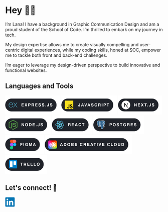 # Hey 👋🏾

I’m Lana! I have a background in Graphic Communication Design and am a proud student of the School of Code. I’m thrilled to embark on my journey in tech. 

My design expertise allows me to create visually compelling and user-centric digital experiences, while my coding skills, honed at SOC, empower me to tackle both front and back-end challenges.

I’m eager to leverage my design-driven perspective to build innovative and functional websites.

## Languages and Tools

<p>
  <img src="images/EXPRESS.png" alt="Express" height="60"/>
  <img src="images/JS.png" alt="JavaScript" height="60"/>
  <img src="images/NEXT.png" alt="Next.js" height="60"/>
  <img src="images/NODE.png" alt="Node.js" height="60"/>
  <img src="images/REACT.png" alt="React" height="60"/>
  <img src="images/POSTGRES.png" alt="Postgres" height="60"/>
  <img src="images/FIGMA.png" alt="Figma" height="60"/>
  <img src="images/ADOBE.png" alt="Adobe" height="60"/>
  <img src="images/TRELLO.png" alt="Trello" height="60"/>
</p>

## Let's connect! 🔗

<a href="https://www.linkedin.com/in/lana-maug%C3%A9-tharpe-493778224/">
  <img src="images/linkedin_logo.png" alt="LinkedIn" height="30"/>
</a>


<!--
**lanamauge/lanamauge** is a ✨ _special_ ✨ repository because its `README.md` (this file) appears on your GitHub profile.

Here are some ideas to get you started:

- 🔭 I’m currently working on ...
- 🌱 I’m currently learning ...
- 👯 I’m looking to collaborate on ...
- 🤔 I’m looking for help with ...
- 💬 Ask me about ...
- 📫 How to reach me: ...
- 😄 Pronouns: ...
- ⚡ Fun fact: ...



///////////////////////////////////////////////

![Lana's GitHub stats](https://github-readme-stats.vercel.app/api?username=lanamauge&show_icons=true&count_private=true&hide_title=true)



<style>
@keyframes slideIn {
  0% { transform: translateX(-100%); opacity: 0; }
  100% { transform: translateX(0); opacity: 1; }
}

.slide-in-text {
  animation: slideIn 1s ease-out;
  font-size: 50px;
  font-weight: 500;
  
}
</style>

<div class="slide-in-text">
  Hey 👋🏾 
</div>


<br>
I’m Lana! I have a background in Graphic Communication Design and am a proud student of the School of Code, I’m thrilled to embark on my journey in tech. <br><br>
My design expertise allows me to create visually compelling and user-centric digital experiences, while my coding skills, honed at SOC, empower me to tackle both front and back-end challenges. <br><br>
I’m eager to leverage my design-driven perspective to build innovative and functional websites.

## Languages and Tools

<style>
  .tech-icons img {
    margin: -17px -30px; /* Adjust this value to make the spaces smaller */
  }
</style>

<p align="left" class="tech-icons">
  <img src="images/EXPRESS.png" alt="Express" height="70"/>
  <img src="images/JS.png" alt="JavaScript" height="70"/>
  <img src="images/NEXT.png" alt="Next.js" height="70"/>
  <img src="images/NODE.png" alt="Node.js" height="70"/>
  <img src="images/REACT.png" alt="React" height="70"/>
  <img src="images/POSTGRES.png" alt="Postgres" height="70"/>
  <img src="images/FIGMA.png" alt="Figma" height="70"/>
  <img src="images/ADOBE.png" alt="Adobe" height="70"/>
  <img src="images/TRELLO.png" alt="Trello" height="70"/>
</p>


## Let's connect! 🔗
<a href="https://www.linkedin.com/in/lana-maug%C3%A9-tharpe-493778224/">
  <img src="images/linkedin_logo.png" alt="LinkedIn" height="30"/>
</a>


-->
